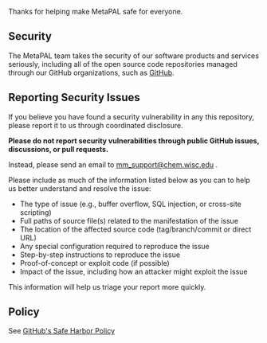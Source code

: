 Thanks for helping make MetaPAL safe for everyone.

## Security

The MetaPAL team takes the security of our software products and services seriously, including all of the open source code repositories managed through our GitHub organizations, such as [GitHub](https://github.com/GitHub).

## Reporting Security Issues

If you believe you have found a security vulnerability in any this repository, please report it to us through coordinated disclosure.

**Please do not report security vulnerabilities through public GitHub issues, discussions, or pull requests.**

Instead, please send an email to mm_support@chem.wisc.edu .

Please include as much of the information listed below as you can to help us better understand and resolve the issue:

  * The type of issue (e.g., buffer overflow, SQL injection, or cross-site scripting)
  * Full paths of source file(s) related to the manifestation of the issue
  * The location of the affected source code (tag/branch/commit or direct URL)
  * Any special configuration required to reproduce the issue
  * Step-by-step instructions to reproduce the issue
  * Proof-of-concept or exploit code (if possible)
  * Impact of the issue, including how an attacker might exploit the issue

This information will help us triage your report more quickly.

## Policy

See [GitHub's Safe Harbor Policy](https://docs.github.com/en/site-policy/security-policies/github-bug-bounty-program-legal-safe-harbor)
